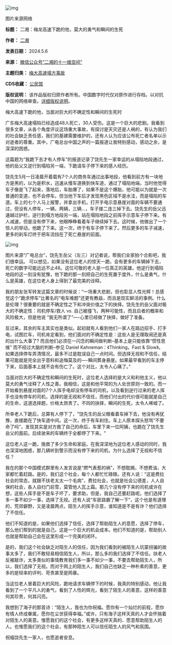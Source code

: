 ![img](https://chinadigitaltimes.net/chinese/files/2024/05/post-707604-6638e66e2d1cb.png)


图片来源网络


**标题：** 二湘：梅龙高速下跪的他，莫大的勇气和瞬间的生死  

**作者：** [二湘](https://chinadigitaltimes.net/space/二湘的十一维空间)  

**发表日期：** 2024.5.6  

**来源：** [微信公众号“二湘的十一维空间”](https://web.archive.org/web/https://mp.weixin.qq.com/s/Yrl3dyw-oBMekEPlidbLqg)  

**主题归类：** [梅大高速塌方事故](https://chinadigitaltimes.net/space/梅大高速塌方事故)  

**CDS收藏：** [公民馆](https://chinadigitaltimes.net/space/%E5%85%AC%E6%B0%91%E9%A6%86)  

**版权说明：** 该作品版权归原作者所有。中国数字时代仅对原作进行存档，以对抗中国的网络审查。[详细版权说明](https://chinadigitaltimes.net/chinese/copyright)。


梅大高速下跪的他，当面对巨大的不确定性和瞬间的生死时


广东梅大高速塌陷已经造成48人死亡，30人受伤。这是一个巨大的悲剧。我看到很多文章，从各个角度评议这场重大事故，有探讨是天灾还是人祸的，有认为我们的社会缺乏责任感，我们的基建需要维护的，还有人认为应该公布死亡者名单以示对逝者的尊重。其中，广电总台中国之声的一篇报道让我特别感动，感动之余，是深深的困惑。


这篇题为“我跪下去才有人停车”的报道记录了饶先生一家幸运的从塌陷地段通过，他的岳父又逆行到塌陷另一端，下跪请车子停下来的感人经历。


饶先生5月一日凌晨开着载有7个人的商务车通过出事地段，他看到前方有一块地方是黑的，以为是积水，迅速从慢车道换到快车道，通过了塌陷地端，当时他觉得车子像是飞了起来，落地后，车胎爆了，如果不是这个爆胎，他可能以为就是一次普通的变道，也不会停车。但当他下车后才发现黑色区域不是水洼，而是塌陷的车道。车上的七个人马上报警，并拿出手机，打开手电示意悬崖对面的车辆不要通过，但没有人停车，一辆，两辆，三辆…，车子接二连三掉下去。饶先生的岳父迅速越过护栏，逆行到塌方地段另一端，站在塌陷地段之前挥手示意车子停下来。有人减速，但是没有停下来，他眼睁睁看着车子继续掉下去。这时候，他做出了一个惊人的举动，他跪了下来。这一次，终于有车子停下来了。然后更多的车子减速，更多的刹车灯终于把车流挡在了死亡悬崖的前面。


![img](https://chinadigitaltimes.net/chinese/files/2024/05/post-707604-6638e66e4dc3c.)


图片来源“广电总台”，饶先生岳父（左三）对记者说，帮我们全家拍个合影吧，我们很幸运。
可以想见，如果没有这位老人的惊天一跪，会有更多的车辆掉下去，死亡的数字可能远远不止48。这位可敬的老人是一位真正的英雄，他逆行到塌陷地段的这一刻没有犹豫，他下跪的那一刻把自己的生死置于度外，什么是勇气，什么是英雄，在这位老人身上得到了最完美的诠释。


我的朋友张军转发这篇文章的时候说：“一场重大悲剧，但也彰显人性光辉！总感觉这个“跪求停车”比著名的“电车难题”还更有教益，而且是现实鲜活的事例。什么是伦理？很重要的就是不确定性之下和冲突价值之下的抉择。饶先生的岳父面对极大的不确定性：司机停车/救人 vs. 自己被撞飞，两种可能性，而且后者的概率和风险极大，但是他说 “我无所谓了”—-心里已经做了抉择，做好了准备。


反过来，其余的车主其实也是类似。起初就有人看到他们一家人在路边招手、打手电，试图拦车，司机肯定看到，他们面对的不确定性是：这些人是无理取闹还是真的出什么大事了? 而且他们必须在一闪念的瞬间做判断–基本上是只能依靠“惯性思维” 而不经过大脑的判断–参见 Daniel Kahneman：《Thinking，Fast & Slow》。如果选择停车弄清情况，最多不过是耽误自己一点时间。但选择无视和不信任，结果可能就是完全出乎意料和追悔莫及的—-瞬间葬身悬崖。如果最早看到的车主停下来，后面基本上就不会有伤亡了。这个对比，太令人心痛了。”


当面对巨大的不确定性和瞬间的生死时，这位老人选择的是大义和利他主义，他以莫大的勇气诠释了人性之善。我相信，这是和他平常的为人处世原则一致的。而一开始看到悬崖对面的7个人挥手电却没有停车的司机，以及看到逆行过来的老人挥手也没有停车的司机，选择的是无视和不信任，而他们付出的代价很可能就是自己的生命，这道选择题，价格太昂贵了。不同的抉择，瞬间的生死，太令人唏嘘了。


所幸老人下跪后，总算有人停下了，"饶先生的岳父眼看着车掉下去，他没有再犹豫，直接跪在了快车道中间。这一次，终于有车刹住。车上人原本探头怒骂“不要命了吗”，发现其实是对方救了自己的命后，车里下来一位阿姨，也跪在了饶先生岳父的面前。后续驶来的车辆终于全都停了下来。" 


这位老人这一跪，挽救了多少生命和家庭。在我深深地为这位老人感动的同时，我也深深地困惑，那几辆听到警示而没有停下来的司机，为什么选择了无视和不信任？


我在的那个中国模式群里有人发言说是“燃气表惹的祸”，不想耽搁，不想费油，大家都忙着赶路。是的，我们这个社会，每个人都忙忙碌碌。还有人说：“这是费拉社会的常态，就跟不扶老太太一个毛病”，费拉社会，也就是社会公德差，人人自保的社会，各人自扫门前雪，莫管他人瓦上霜。那几个没有停下来的司机或许在想，这些人挥手是不是车子坏了，要求助，但是，我自己还要赶路呢。他们选择了多一事不如少一事，选择了无视。还有人说“车匪路霸了解一下”，这个也是有道理的，荒郊僻野，又是凌晨两点，陌生人的挥手示意，谁知道是不是有诈？他们选择了不信任。


他们不知道的是，如果他们选择了信任，选择了帮助陌生人的意愿，选择了停车，那么他们帮到的就是自己。这是一个巨大的机会成本。他们不知道的是，帮助别人也就是帮助自己会在这里形成一个完美的闭环。


是的，我们这个社会缺乏对陌生人的信任，因为我们看到的被陌生人坑蒙拐骗的故事太多了，我们不敢轻易相信陌生人，所以，那么多的我们选择了不信任。扶老人反被敲诈，太多类似的事情教育我们多一事不如少一事，不要去帮助陌生人，所以，我们选择了无视。而对于网上的陌生人，我们自己也缺乏一种朴素的善意，更多的是轻率的评判、苛责甚至是网暴。


当这位老人冒着巨大的风险，跪地请求车辆停下的时候，我真的特别感动，他让我看到了一个平凡人的勇气，看到了人性的辉光，看到了陌生人的善意，这样的善意何其珍贵，何其闪亮。


我想到了海子的那首诗：“陌生人，我也为你祝福。愿你有一个灿烂的前程，愿你有情人终成眷属，愿你在尘世获得幸福。”或许，只有海子这样天真的人才会怀揣着对陌生人的美意。惟愿我们的这个社会，有更多这样天真的、愿意帮助陌生人的人。也惟愿我们的这个社会，有那种陌生人可以信任陌生人的风气和氛围。


祝福饶先生一家人，也愿逝者安息。

